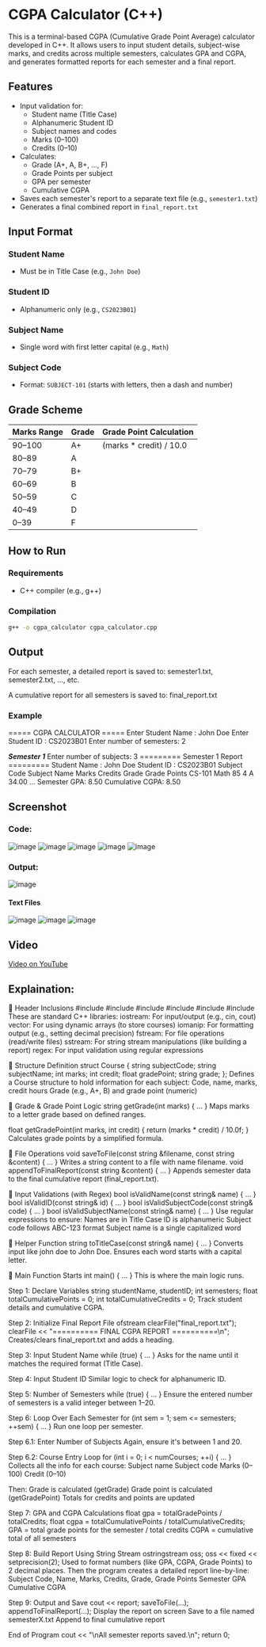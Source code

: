 # CGPA Calculator (C++)

This is a terminal-based CGPA (Cumulative Grade Point Average) calculator developed in C++. It allows users to input student details, subject-wise marks, and credits across multiple semesters, calculates GPA and CGPA, and generates formatted reports for each semester and a final report.

## Features

- Input validation for:
  - Student name (Title Case)
  - Alphanumeric Student ID
  - Subject names and codes
  - Marks (0–100)
  - Credits (0–10)
- Calculates:
  - Grade (A+, A, B+, ..., F)
  - Grade Points per subject
  - GPA per semester
  - Cumulative CGPA
- Saves each semester's report to a separate text file (e.g., `semester1.txt`)
- Generates a final combined report in `final_report.txt`

## Input Format

### Student Name

- Must be in Title Case (e.g., `John Doe`)

### Student ID

- Alphanumeric only (e.g., `CS2023B01`)

### Subject Name

- Single word with first letter capital (e.g., `Math`)

### Subject Code

- Format: `SUBJECT-101` (starts with letters, then a dash and number)

## Grade Scheme

| Marks Range | Grade | Grade Point Calculation |
| ----------- | ----- | ----------------------- |
| 90–100     | A+    | (marks * credit) / 10.0 |
| 80–89      | A     |                         |
| 70–79      | B+    |                         |
| 60–69      | B     |                         |
| 50–59      | C     |                         |
| 40–49      | D     |                         |
| 0–39       | F     |                         |

## How to Run

### Requirements

- C++ compiler (e.g., g++)

### Compilation

```bash
g++ -o cgpa_calculator cgpa_calculator.cpp
```
## Output
For each semester, a detailed report is saved to:
semester1.txt, semester2.txt, ..., etc.

A cumulative report for all semesters is saved to:
final_report.txt

### Example
===== CGPA CALCULATOR =====
Enter Student Name : John Doe
Enter Student ID   : CS2023B01
Enter number of semesters: 2

***Semester 1***
Enter number of subjects: 3
========= Semester 1 Report =========
Student Name : John Doe
Student ID   : CS2023B01
Subject Code     Subject Name     Marks   Credits   Grade   Grade Points
CS-101           Math             85      4         A       34.00
...
Semester GPA: 8.50
Cumulative CGPA: 8.50

## Screenshot
### Code:
![image](https://github.com/ashishyadav-1510/CodeAlpha_CGPA_Calculator/blob/main/Screenshot/Screenshot%202025-07-19%20091016.png?raw=true)
![image](https://github.com/ashishyadav-1510/CodeAlpha_CGPA_Calculator/blob/main/Screenshot/Screenshot%202025-07-19%20091047.png?raw=true)
![image](https://github.com/ashishyadav-1510/CodeAlpha_CGPA_Calculator/blob/main/Screenshot/Screenshot%202025-07-19%20091116.png?raw=true)
![image](https://github.com/ashishyadav-1510/CodeAlpha_CGPA_Calculator/blob/main/Screenshot/Screenshot%202025-07-19%20091138.png?raw=true)
![image](https://github.com/ashishyadav-1510/CodeAlpha_CGPA_Calculator/blob/main/Screenshot/Screenshot%202025-07-19%20091152.png?raw=true)

### Output:
![image](https://github.com/ashishyadav-1510/CodeAlpha_CGPA_Calculator/blob/main/Screenshot/Screenshot%202025-07-19%20091348.png?raw=true)
#### Text Files 
![image](https://github.com/ashishyadav-1510/CodeAlpha_CGPA_Calculator/blob/main/Screenshot/Screenshot%202025-07-19%20091359.png?raw=true)
![image](https://github.com/ashishyadav-1510/CodeAlpha_CGPA_Calculator/blob/main/Screenshot/Screenshot%202025-07-19%20091411.png?raw=true)
![image](https://github.com/ashishyadav-1510/CodeAlpha_CGPA_Calculator/blob/main/Screenshot/Screenshot%202025-07-19%20091421.png?raw=true)

## Video

[Video on YouTube](https://youtu.be/AseFuejdxcg)

## Explaination:

🔹 Header Inclusions
#include <iostream>
#include <vector>
#include <iomanip>
#include <fstream>
#include <sstream>
#include <regex>
These are standard C++ libraries:
iostream: For input/output (e.g., cin, cout)
vector: For using dynamic arrays (to store courses)
iomanip: For formatting output (e.g., setting decimal precision)
fstream: For file operations (read/write files)
sstream: For string stream manipulations (like building a report)
regex: For input validation using regular expressions

🔹 Structure Definition
struct Course {
    string subjectCode;
    string subjectName;
    int marks;
    int credit;
    float gradePoint;
    string grade;
};
Defines a Course structure to hold information for each subject:
Code, name, marks, credit hours
Grade (e.g., A+, B) and grade point (numeric)

🔹 Grade & Grade Point Logic
string getGrade(int marks) {
    ...
}
Maps marks to a letter grade based on defined ranges.

float getGradePoint(int marks, int credit) {
    return (marks * credit) / 10.0f;
}
Calculates grade points by a simplified formula.

🔹 File Operations
void saveToFile(const string &filename, const string &content) { ... }
Writes a string content to a file with name filename.
void appendToFinalReport(const string &content) { ... }
Appends semester data to the final cumulative report (final_report.txt).

🔹 Input Validations (with Regex)
bool isValidName(const string& name) { ... }
bool isValidID(const string& id) { ... }
bool isValidSubjectCode(const string& code) { ... }
bool isValidSubjectName(const string& name) { ... }
Use regular expressions to ensure:
Names are in Title Case
ID is alphanumeric
Subject code follows ABC-123 format
Subject name is a single capitalized word

🔹 Helper Function
string toTitleCase(const string& name) {
    ...
}
Converts input like john doe to John Doe. Ensures each word starts with a capital letter.

🔹 Main Function Starts
int main() {
    ...
}
This is where the main logic runs.

Step 1: Declare Variables
string studentName, studentID;
int semesters;
float totalCumulativePoints = 0;
int totalCumulativeCredits = 0;
Track student details and cumulative CGPA.

Step 2: Initialize Final Report File
ofstream clearFile("final_report.txt");
clearFile << "========== FINAL CGPA REPORT ==========\n";
Creates/clears final_report.txt and adds a heading.

Step 3: Input Student Name
while (true) {
    ...
}
Asks for the name until it matches the required format (Title Case).

Step 4: Input Student ID
Similar logic to check for alphanumeric ID.

Step 5: Number of Semesters
while (true) {
    ...
}
Ensure the entered number of semesters is a valid integer between 1–20.

Step 6: Loop Over Each Semester
for (int sem = 1; sem <= semesters; ++sem) {
    ...
}
Run one loop per semester.

Step 6.1: Enter Number of Subjects
Again, ensure it's between 1 and 20.

Step 6.2: Course Entry Loop
for (int i = 0; i < numCourses; ++i) {
    ...
}
Collects all the info for each course:
Subject name
Subject code
Marks (0–100)
Credit (0–10)

Then:
Grade is calculated (getGrade)
Grade point is calculated (getGradePoint)
Totals for credits and points are updated

Step 7: GPA and CGPA Calculations
float gpa = totalGradePoints / totalCredits;
float cgpa = totalCumulativePoints / totalCumulativeCredits;
GPA = total grade points for the semester / total credits
CGPA = cumulative total of all semesters

Step 8: Build Report Using String Stream
ostringstream oss;
oss << fixed << setprecision(2);
Used to format numbers (like GPA, CGPA, Grade Points) to 2 decimal places.
Then the program creates a detailed report line-by-line:
Subject Code, Name, Marks, Credits, Grade, Grade Points
Semester GPA
Cumulative CGPA

Step 9: Output and Save
cout << report;
saveToFile(...);
appendToFinalReport(...);
Display the report on screen
Save to a file named semesterX.txt
Append to final cumulative report

End of Program
cout << "\nAll semester reports saved.\n";
return 0;
